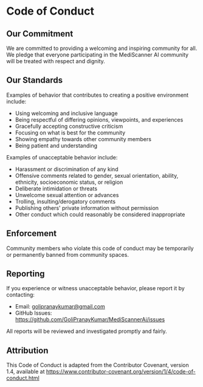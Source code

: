 # Code of Conduct

## Our Commitment

We are committed to providing a welcoming and inspiring community for all. We pledge that everyone participating in the MediScanner AI community will be treated with respect and dignity.

## Our Standards

Examples of behavior that contributes to creating a positive environment include:

- Using welcoming and inclusive language
- Being respectful of differing opinions, viewpoints, and experiences
- Gracefully accepting constructive criticism
- Focusing on what is best for the community
- Showing empathy towards other community members
- Being patient and understanding

Examples of unacceptable behavior include:

- Harassment or discrimination of any kind
- Offensive comments related to gender, sexual orientation, ability, ethnicity, socioeconomic status, or religion
- Deliberate intimidation or threats
- Unwelcome sexual attention or advances
- Trolling, insulting/derogatory comments
- Publishing others' private information without permission
- Other conduct which could reasonably be considered inappropriate

## Enforcement

Community members who violate this code of conduct may be temporarily or permanently banned from community spaces.

## Reporting

If you experience or witness unacceptable behavior, please report it by contacting:
- Email: golipranaykumar@gmail.com
- GitHub Issues: https://github.com/GoliPranayKumar/MediScannerAi/issues

All reports will be reviewed and investigated promptly and fairly.

## Attribution

This Code of Conduct is adapted from the Contributor Covenant, version 1.4, available at https://www.contributor-covenant.org/version/1/4/code-of-conduct.html
